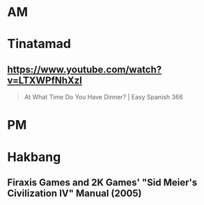 # AM
# Tinatamad

## https://www.youtube.com/watch?v=LTXWPfNhXzI

> At What Time Do You Have Dinner? | Easy Spanish 366 

# PM
# Hakbang

## Firaxis Games and 2K Games' "Sid Meier's Civilization IV" Manual (2005)

